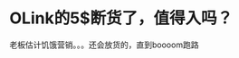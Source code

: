 # OLink的5$断货了，值得入吗？


老板估计饥饿营销。。。还会放货的，直到boooom跑路<img src="static/image/smiley/default/lol.gif" smilieid="12" border="0" alt="" />

